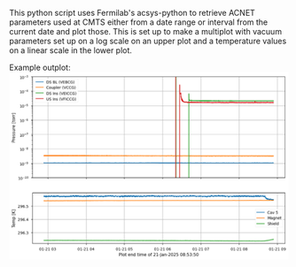 This python script uses Fermilab's acsys-python to retrieve ACNET parameters used at CMTS either from a date range or interval from the current date and plot those.  This is set up to make a multiplot with vacuum parameters set up on a log scale on an upper plot and a temperature values on a linear scale in the lower plot.

Example outplot:
![example output plot](https://github.com/hartsell-fermi/CMTS-Plot/blob/main/example.png)

